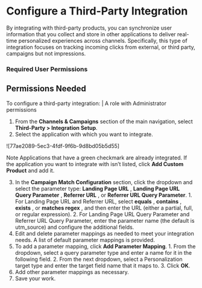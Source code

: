 

# Configure a Third-Party Integration

By integrating with third-party products, you can synchronize user information
that you collect and store in other applications to deliver real-time
personalized experiences across channels. Specifically, this type of
integration focuses on tracking incoming clicks from external, or third party,
campaigns but not impressions.

### Required User Permissions

Permissions Needed  
---  
To configure a third-party integration: | A role with Administrator permissions  
  
  1. From the **Channels & Campaigns** section of the main navigation, select **Third-Party > Integration Setup**.
  2. Select the application with which you want to integrate.

![77ae2089-5ec3-4fdf-9f6b-9d8bd05b5d55]

Note Applications that have a green checkmark are already integrated. If the
application you want to integrate with isn’t listed, click **Add Custom
Product** and add it.

  3. In the **Campaign Match Configuration** section, click the dropdown and select the parameter type: **Landing Page URL** , **Landing Page URL Query Parameter** , **Referrer URL** , or **Referrer URL Query Parameter**.
    1. For Landing Page URL and Referrer URL, select **equals** , **contains** , **exists** , or **matches regex** , and then enter the URL (either a partial, full, or regular expression).
    2. For Landing Page URL Query Parameter and Referrer URL Query Parameter, enter the parameter name (the default is utm_source) and configure the additional fields. 
  4. Edit and delete parameter mappings as needed to meet your integration needs. A list of default parameter mappings is provided. 
  5. To add a parameter mapping, click **Add Parameter Mapping**.
    1. From the dropdown, select a query parameter type and enter a name for it in the following field.
    2. From the next dropdown, select a Personalization target type and enter the target field name that it maps to. 
    3. Click **OK**.
  6. Add other parameter mappings as necessary.
  7. Save your work.

